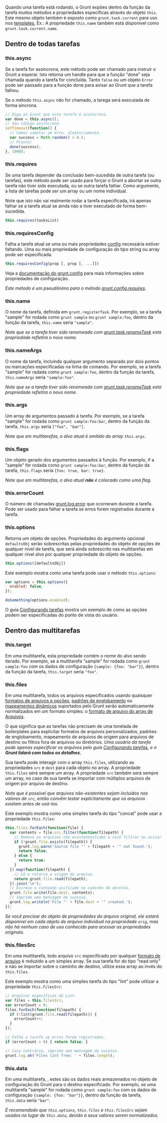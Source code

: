 Quando uma tarefa está rodando, o Grunt expões dentro da função da tarefa muitos métodos e propriedades específicas através do objeto `this`. Este mesmo objeto também é exposto como `grunt.task.current` para uso nos [templates](grunt.template), Ex.: A propriedade `this.name` também está disponível como `grunt.task.current.name`.

## Dentro de todas tarefas

### this.async
Se a tarefa for assíncrona, este método pode ser chamado para instruir o Grunt a esperar. Isto retorna um handle para que a função "done" seja chamada quando a tarefa for concluída. Tanto `false` ou um objeto `Error` pode ser passado para a função done para avisar ao Grunt que a tarefa falhou.

Se o método `this.async` não for chamado, a tarega será executada de forma síncrona.

```javascript
// Diga ao Grunt que esta tarefa é assíncrona.
var done = this.async();
// Seu código assíncrono.
setTimeout(function() {
  // Vamos simular um erro, aleatoriamente.
  var success = Math.random() > 0.5;
  // Pronto!
  done(success);
}, 1000);
```

### this.requires
Se uma tarefa depender da conclusão bem-sucedida de outra tarefa (ou tarefas), este método pode ser usado para forçar o Grunt a abortar se outra tarefa não tiver sido executada, ou se outra tarefa falhar. Como argumento, a lista de tarefas pode ser um array ou um nome individual.

Note que isto não vai realmente rodar a tarefa especificada, irá apenas falhar se a tarefa atual se ainda não a tiver executado de forma bem-sucedida.

```javascript
this.requires(tasksList)
```

### this.requiresConfig
Falha a tarefa atual se uma ou mais propriedades [config](grunt.config) necessária estiver faltando. Uma ou mais propriedade de configuração do tipo string ou array pode ser especificada.

```javascript
this.requiresConfig(prop [, prop [, ...]])
```

Veja a [documentação do grunt.config](grunt.config) para mais informações sobre propriedades de configuração.

_Este método é um pseudônimo para o método [grunt.config.requires](grunt.config#grunt.config.requires)._

### this.name
O nome da tarefa, definida em `grunt.registerTask`. Por exemplo, se a tarefa "sample" for rodada como `grunt sample` ou `grunt sample:foo`, dentro da função da tarefa, `this.name` seria `"sample"`.

_Note que se a tarefa tiver sido renomeada com [grunt.task.renameTask](grunt.task#grunt.task.renameTask) esta propriedade refletira o novo nome._


### this.nameArgs
O nome da tarefa, incluindo qualquer argumento separado por dois pontos ou marcações especificadas na linha de comando. Por exemplo, se a tarefa "sample" for radada como `grunt sample:foo`, dentro da função da tarefa, `this.nameArgs` seria `"sample:foo"`.

_Note que se a tarefa tiver sido renomeada com [grunt.task.renameTask](grunt.task#grunt.task.renameTask) esta propriedade refletira o novo nome._

### this.args
Um array de argumentos passado à tarefa. Por exemplo, se a tarefa "sample" for rodada como `grunt sample:foo:bar`, dentro da função da tarefa, `this.args` seria `["foo", "bar"]`.

_Note que em multitarefas, o alvo atual é omitido do array `this.args`._

### this.flags
Um objeto gerado dos argumentos passados à função. Por exemplo, if a "sample" for rodada como `grunt sample:foo:bar`, dentro da função da tarefa, `this.flags` seria `{foo: true, bar: true}`.

_Note que em multitarefas, o alvo atual **não** é colocado como uma flag._

### this.errorCount
O número de chamadas [grunt.log.error](grunt.log#grunt.log.error) que ocorreram durante a tarefa. Pode ser usado para falhar a tarefa se erros forem registrados durante a tarefa.

### this.options
Retorna um objeto de opções. Propriedades do argumento opcional `defaultsObj` serão sobrescritas pelas propriedades do objeto de opções de qualquer nível de tarefa, que será ainda sobrescrito nas multitarefas em qualquer nível alvo por qualquer propriedade do objeto de opções.

```js
this.options([defaultsObj])
```

Este exemplo mostra como uma tarefa pode usar o método `this.options`:

```js
var options = this.options({
  enabled: false,
});

doSomething(options.enabled);
```

O guia [Configurando tarefas](configuring-tasks#options) mostra um exemplo de como as opções podem ser especificadas do ponto de vista do usuário.

## Dentro das multitarefas

### this.target
Em uma multitarefa, esta propriedade contém o nome do alvo sendo iterado. Por exemplo, se a multitarefa "sample" for rodada como `grunt sample:foo` com os dados de configuração `{sample: {foo: "bar"}}`, dentro da função da tarefa, `this.target` seria `"foo"`.

### this.files
Em uma multitarefa, todos os arquivos especificados usando quaisquer [formatos de arquivos e opções](configuring-tasks#files), [padrões de englobamento](configuring-tasks#globbing-patterns) ou [mapeamentos dinâmicos](configuring-tasks#building-the-files-object-dynamically) suportados pelo Grunt serão automaticamente normalizados em um formato simples: o [formato de arquivo do array de Arquivos](configuring-tasks#files-array-format).

O que significa que as tarefas não precisam de uma tonelada de boilerplates para explicitar formatos de arquivos personalizados, padrões de englobamento, mapeamento de arquivos de origem para arquivos de destino ou filtros fora de arquivos ou diretórios. _Uma usuário da tarefa pode apenas especificar os arquivos pelo guia [Configurando tarefas](configuring-tasks#files), e o **Grunt lidará com todos os detalhes.**_

Sua tarefa pode interagir com o array `this.files`, utilizando as propriedades `src` e `dest` para cada objeto no array. A propriedade `this.files` será sempre um array. A propriedade `src` também será sempre um array, no caso de sua tarefa se importar com múltiplos arquivos de origem por arquivo de destino.

_Note que é possível que arquivos não-existentes sejam incluídos nos valores de `src`, então convêm testar explicitamente que os arquivos existam antes de usá-los._

Este exemplo mostra como uma simples tarefa do tipo "concat" pode usar a propriedade `this.files`:

```js
this.files.forEach(function(file) {
  var contents = file.src.filter(function(filepath) {
    // Remova os arquivos não existentes(cabe a você filtrar ou avisar aqui).
    if (!grunt.file.exists(filepath)) {
      grunt.log.warn('Source file "' + filepath + '" not found.');
      return false;
    } else {
      return true;
    }
  }).map(function(filepath) {
    // Lê e retorna a origem do arquivo.
    return grunt.file.read(filepath);
  }).join('\n');
  // Escreve o conteúdo unificado no caminho de destino.
  grunt.file.write(file.dest, contents);
  // Imprime uma mensagem de sucesso.
  grunt.log.writeln('File "' + file.dest + '" created.');
});
```

_Se você precisar do objeto de propriedades do arquivo original, ele estará disponível em cada objeto de arquivo individual na propriedade `orig`, mas não há nenhum caso de uso conhecido para acessar as propriedades originais._

### this.filesSrc
Em uma multitarefa, todo arquivo `src` especificado por qualquer [formato de arquivo](configuring-tasks#files) é reduzido a um simples array. Se sua tarefa for do tipo "read only" e não se importar sobre o caminho de destino, utilize esse array ao invés do `this.files`.

Este exemplo mostra como uma simples tarefa do tipo "lint" pode utilizar a propriedade `this.filesSrc`:

```js
// Arquivos específicos do Lint.
var files = this.filesSrc;
var errorCount = 0;
files.forEach(function(filepath) {
  if (!lint(grunt.file.read(filepath))) {
    errorCount++;
  }
});

// Falha a tarefa se erros forem registrados.
if (errorCount > 0) { return false; }

// Caso contrário, imprime uma mensagem de sucesso.
grunt.log.ok('Files lint free: ' + files.length);
```

### this.data
Em uma multitarefa, , estes são os dados reais armazenados no objeto de configuração do Grunt para o destino especificado.
Por exemplo, se uma multitarefa "sample" for rodada como `grunt sample:foo` com os dados de configuração `{sample: {foo: "bar"}}`, dentro da função da tarefa, `this.data` seria `"bar"`.

_É recomendado que `this.options`, `this.files` e `this.filesSrc` sejam usados no lugar de `this.data`, devido a seus valores serem normalizados._
